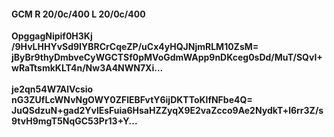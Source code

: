 #### GCM R 20/0c/400 L 20/0c/400
**OpggagNipif0H3Kj**<br/>**/9HvLHHYvSd9IYBRCrCqeZP/uCx4yHQJNjmRLM10ZsM=**<br/>**jByBr9thyDmbveCyWGCTSf0pMVoGdmWApp9nDKceg0sDd/MuT/SQvI+wRaTtsmkKLT4n/Nw3A4NWN7Xi...**<br/><br/>
**je2qn54W7AlVcsio**<br/>**nG3ZUfLcWNvNgOWY0ZFlEBFvtY6ijDKTToKlfNFbe4Q=**<br/>**JuQSdzuN+gad2YvlEsFuia6HsaHZZyqX9E2vaZcco9Ae2NydkT+l6rr3Z/s9tvH9mgT5NqGC53Pr13+Y...**
